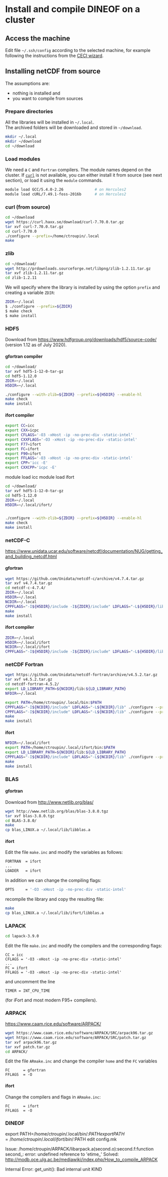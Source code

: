 # Install and compile DINEOF on a cluster

## Access the machine

Edit file `~/.ssh/config` according to the selected machine, for example
following the instructions from the [CECI wizard](http://www.ceci-hpc.be/sshconfig.html).

## Installing netCDF from source

The assumptions are:
* nothing is installed and
* you want to compile from sources

### Prepare directories

All the libraries will be installed in `~/.local`.       
The archived folders will be downloaded and stored in `~/download`.

```bash
mkdir ~/.local
mkdir ~/download
cd ~/download
```

### Load modules

We need a `C` and `Fortran` compilers. The module names depend on the cluster.
If [`curl`](https://ss64.com/bash/curl.html) is not available, you can either install it from source (see next section), or load it using the `module` commands.

```bash
module load GCC/5.4.0-2.26   			# on Hercules2
module load cURL/7.49.1-foss-2016b 	    # on Hercules2
```

### curl (from source)

```bash
cd ~/download
wget https://curl.haxx.se/download/curl-7.70.0.tar.gz
tar xvf curl-7.70.0.tar.gz
cd curl-7.70.0
./configure --prefix=/home/ctroupin/.local
make
```

### zlib

```bash
cd ~/download/
wget http://prdownloads.sourceforge.net/libpng/zlib-1.2.11.tar.gz
tar xvf zlib-1.2.11.tar.gz
cd zlib-1.2.11
```

We will specify where the library is installed by using the option `prefix` and creating a variable `ZDIR`:

```bash
ZDIR=~/.local
$ ./configure --prefix=${ZDIR}
$ make check
$ make install
```

### HDF5
Download from https://www.hdfgroup.org/downloads/hdf5/source-code/      
(version 1.12 as of July 2020).

#### gfortran compiler

```bash
cd ~/download/
tar xvf hdf5-1-12-0-tar-gz
cd hdf5-1.12.0
ZDIR=~/.local
H5DIR=~/.local

./configure --with-zlib=${ZDIR} --prefix=${H5DIR} --enable-hl
make check
make install
```

#### ifort compiler

```bash
export CC=icc
export CXX=icpc
export CFLAGS='-O3 -xHost -ip -no-prec-div -static-intel'
export CXXFLAGS='-O3 -xHost -ip -no-prec-div -static-intel'
export F77=ifort
export FC=ifort
export F90=ifort
export FFLAGS='-O3 -xHost -ip -no-prec-div -static-intel'
export CPP='icc -E'
export CXXCPP='icpc -E'
```

module load icc
module load ifort

```bash
cd ~/download/
tar xvf hdf5-1-12-0-tar-gz
cd hdf5-1.12.0
ZDIR=~/.local
H5DIR=~/.local/ifort/


./configure --with-zlib=${ZDIR} --prefix=${H5DIR} --enable-hl
make check
make install
```

### netCDF-C

https://www.unidata.ucar.edu/software/netcdf/documentation/NUG/getting_and_building_netcdf.html


#### gfortran

```bash
wget https://github.com/Unidata/netcdf-c/archive/v4.7.4.tar.gz
tar xvf v4.7.4.tar.gz
cd netcdf-c-4.7.4/
ZDIR=~/.local
H5DIR=~/.local
NCDIR=~/.local
CPPFLAGS="-I${H5DIR}/include -I${ZDIR}/include" LDFLAGS="-L${H5DIR}/lib -L${ZDIR}/lib" ./configure --prefix=${NCDIR}
make
make install
```

#### ifort compiler

```bash
ZDIR=~/.local
H5DIR=~/.local/ifort
NCDIR=~/.local/ifort
CPPFLAGS="-I${H5DIR}/include -I${ZDIR}/include" LDFLAGS="-L${H5DIR}/lib -L${ZDIR}/lib" ./configure --prefix=${NCDIR}
```


### netCDF Fortran

```bash
wget https://github.com/Unidata/netcdf-fortran/archive/v4.5.2.tar.gz
tar xvf v4.5.2.tar.gz
cd netcdf-fortran-4.5.2/
export LD_LIBRARY_PATH=${NCDIR}/lib:${LD_LIBRARY_PATH}
NFDIR=~/.local

export PATH=/home/ctroupin/.local/bin:$PATH
CPPFLAGS="-I${NCDIR}/include" LDFLAGS="-L${NCDIR}/lib" ./configure --prefix=${NFDIR} --disable-dap
CPPFLAGS="-I${NCDIR}/include" LDFLAGS="-L${NCDIR}/lib" ./configure --prefix=${NFDIR}
make
make install
```

#### ifort

```bash
NFDIR=~/.local/ifort
export PATH=/home/ctroupin/.local/ifort/bin:$PATH
export LD_LIBRARY_PATH=${NCDIR}/lib:${LD_LIBRARY_PATH}
CPPFLAGS="-I${NCDIR}/include" LDFLAGS="-L${NCDIR}/lib" ./configure --prefix=${NFDIR}
make
make install
```

### BLAS

#### gfortran

Download from http://www.netlib.org/blas/

```bash
wget http://www.netlib.org/blas/blas-3.8.0.tgz
tar xvf blas-3.8.0.tgz
cd BLAS-3.8.0/
make
cp blas_LINUX.a ~/.local/lib/libblas.a
```

#### ifort

Edit the file `make.inc` and modify the variables as follows:
```bash
FORTRAN  = ifort
...
LOADER   = ifort
```
In addition we can change the compiling flags:
```bash
OPTS     = '-O3 -xHost -ip -no-prec-div -static-intel'
```

recompile the library and copy the resulting file:
```bash
make
cp blas_LINUX.a ~/.local/lib/ifort/libblas.a
```


### LAPACK

```bash
cd lapack-3.9.0
```

Edit the file `make.inc` and modify the compilers and the corresponding flags:
```
CC = icc
CFLAGS = '-O3 -xHost -ip -no-prec-div -static-intel'
...
FC = ifort
FFLAGS = '-O3 -xHost -ip -no-prec-div -static-intel'
```
and uncomment the line
```
TIMER = INT_CPU_TIME
```
(for iFort and most modern F95+ compilers).

### ARPACK

https://www.caam.rice.edu/software/ARPACK/

```bash
wget https://www.caam.rice.edu/software/ARPACK/SRC/arpack96.tar.gz
wget https://www.caam.rice.edu/software/ARPACK/SRC/patch.tar.gz
tar xvf arpack96.tar.gz
tar xvf patch.tar.gz
cd ARPACK/
```

Edit the file `ARmake.inc` and change the compiler `home` and the `FC` variables
```
FC      = gfortran
FFLAGS  = -O
```

#### ifort

Change the compilers and flags in `ARmake.inc`:
```
FC      = ifort
FFLAGS  = -O
```


### DINEOF

export PATH=/home/ctroupin/.local/bin/:$PATH
export PATH=/home/ctroupin/.local/ifort/bin/:$PATH
edit config.mk

Issue:
/home/ctroupin/ARPACK/libarpack.a(second.o):second.f:function second_: error: undefined reference to 'etime_'
Solved:
http://modb.oce.ulg.ac.be/mediawiki/index.php/How_to_compile_ARPACK


Internal Error: get_unit(): Bad internal unit KIND
